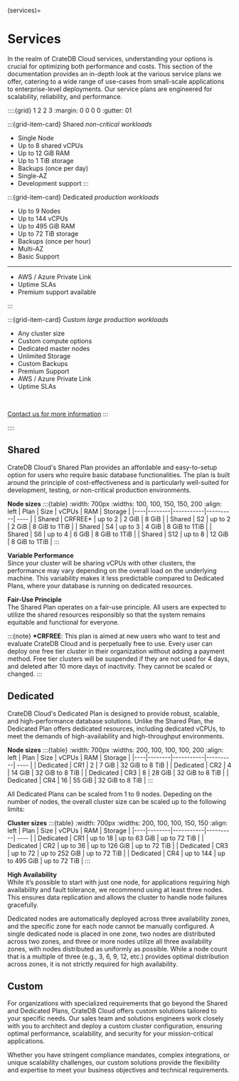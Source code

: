 (services)=

# Services

In the realm of CrateDB Cloud services, understanding your options is crucial
for optimizing both performance and costs. This section of the documentation
provides an in-depth look at the various service plans we offer, catering to a
wide range of use-cases from small-scale applications to enterprise-level
deployments. Our service plans are engineered for scalability, reliability, and
performance.

::::{grid} 1 2 2 3
:margin: 0 0 0 0
:gutter: 01

:::{grid-item-card} Shared
_non-critical workloads_

- Single Node
- Up to 8 shared vCPUs
- Up to 12 GiB RAM
- Up to 1 TiB storage
- Backups (once per day)
- Single-AZ
- Development support
:::

:::{grid-item-card} Dedicated
_production workloads_

- Up to 9 Nodes
- Up to 144 vCPUs
- Up to 495 GiB RAM
- Up to 72 TiB storage
- Backups (once per hour)
- Multi-AZ
- Basic Support

---

- AWS / Azure Private Link
- Uptime SLAs
- Premium support available


:::

:::{grid-item-card} Custom
_large production workloads_

- Any cluster size
- Custom compute options
- Dedicated master nodes
- Unlimited Storage
- Custom Backups
- Premium Support
- AWS / Azure Private Link
- Uptime SLAs

<br>

[Contact us for more information](https://cratedb.com/contact)
:::

::::

## Shared

CrateDB Cloud's Shared Plan provides an affordable and easy-to-setup option for
users who require basic database functionalities. The plan is built around the
principle of cost-effectiveness and is particularly well-suited for development,
testing, or non-critical production environments.

**Node sizes**
:::{table}
:width: 700px
:widths: 100, 100, 150, 150, 200
:align: left
| Plan | Size   | vCPUs     | RAM      |  Storage  |
|----|--------|-----------|----------| ---- |
| Shared | CRFREE* | up to 2 | 2 GiB    | 8 GiB |
| Shared | S2     | up to 2 | 2 GiB    | 8 GiB to 1TiB |
| Shared | S4     | up to 3 | 4 GiB    | 8 GiB to 1TiB |
| Shared | S6     | up to 4 | 6 GiB    | 8 GiB to 1TiB |
| Shared | S12    | up to 8 | 12 GiB   | 8 GiB to 1TiB |
:::

**Variable Performance** <br>
Since your cluster will be sharing vCPUs with other clusters, the performance
may vary depending on the overall load on the underlying machine. This 
variability makes it less predictable compared to Dedicated Plans, where your
database is running on dedicated resources.

**Fair-Use Principle** <br>
The Shared Plan operates on a fair-use principle. All users are expected to
utilize the shared resources responsibly so that the system remains equitable
and functional for everyone.

:::{note}
__*CRFREE__: This plan is aimed at new users who want to test and evaluate
CrateDB Cloud and is perpetually free to use. Every user can deploy one free
tier cluster in their organization without adding a payment method. Free tier
clusters will be suspended if they are not used for 4 days, and deleted after
10 more days of inactivity. They cannot be scaled or changed.
:::

##  Dedicated
CrateDB Cloud's Dedicated Plan is designed to provide robust, scalable, and
high-performance database solutions. Unlike the Shared Plan, the Dedicated Plan
offers dedicated resources, including dedicated vCPUs, to meet the demands of
high-availability and high-throughput environments.

**Node sizes**
:::{table}
:width: 700px
:widths: 200, 100, 100, 100, 200
:align: left
| Plan | Size   | vCPUs     | RAM      |  Storage  |
|----|--------|-----------|----------| ---- |
| Dedicated | CR1    | 2  | 7 GiB    | 32 GiB  to 8 TiB |
| Dedicated | CR2    | 4  | 14 GiB   | 32 GiB  to 8 TiB |
| Dedicated | CR3    | 8  | 28 GiB   | 32 GiB  to 8 TiB |
| Dedicated | CR4    | 16  | 55 GiB   | 32 GiB  to 8 TiB |
:::


All Dedicated Plans can be scaled from 1 to 9 nodes. Depeding on the number of
nodes, the overall cluster size can be scaled up to the following limits:

**Cluster sizes**
:::{table}
:width: 700px
:widths: 200, 100, 100, 150, 150
:align: left
| Plan | Size   | vCPUs     | RAM      |  Storage  |
|----|--------|-----------|----------| ---- |
| Dedicated | CR1    | up to 18  | up to 63 GiB    | up to 72 TiB |
| Dedicated | CR2    | up to 36  | up to 126 GiB   | up to 72 TiB |
| Dedicated | CR3    | up to 72  | up to 252 GiB   | up to 72 TiB |
| Dedicated | CR4    | up to 144  | up to 495 GiB   | up to 72 TiB |
:::

**High Availability**<br>
While it’s possible to start with just one node, for applications requiring high
availability and fault tolerance, we recommend using at least three nodes. This
ensures data replication and allows the cluster to handle node failures gracefully.

Dedicated nodes are automatically deployed across three availability zones,
and the specific zone for each node cannot be manually configured. A single
dedicated node is placed in one zone, two nodes are distributed across two
zones, and three or more nodes utilize all three availability zones, with nodes
distributed as uniformly as possible. While a node count that is a multiple of
three (e.g., 3, 6, 9, 12, etc.) provides optimal distribution across zones, it
is not strictly required for high availability.


## Custom

For organizations with specialized requirements that go beyond the Shared and
Dedicated Plans, CrateDB Cloud offers custom solutions tailored to your
specific needs. Our sales team and solutions engineers work closely with you to
architect and deploy a custom cluster configuration, ensuring optimal
performance, scalability, and security for your mission-critical applications.

Whether you have stringent compliance mandates, complex integrations, or unique
scalability challenges, our custom solutions provide the flexibility and
expertise to meet your business objectives and technical requirements.